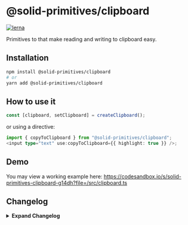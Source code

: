 # @solid-primitives/clipboard

[![lerna](https://img.shields.io/badge/maintained%20with-lerna-cc00ff.svg)](https://lerna.js.org/)

Primitives to that make reading and writing to clipboard easy.

## Installation

```bash
npm install @solid-primitives/clipboard
# or
yarn add @solid-primitives/clipboard
```

## How to use it

```ts
const [clipboard, setClipboard] = createClipboard();
```

or using a directive:

```ts
import { copyToClipboard } from "@solid-primitives/clipboard";
<input type="text" use:copyToClipboard={{ highlight: true }} />;
```

## Demo

You may view a working example here: https://codesandbox.io/s/solid-primitives-clipboard-g14dh?file=/src/clipboard.ts

## Changelog

<details>
<summary><b>Expand Changelog</b></summary>

1.0.0

Committing first version of primitive.

</details>

